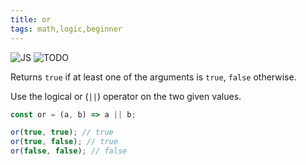```yaml
---
title: or
tags: math,logic,beginner
---
```


![JS](https://img.shields.io/badge/supports-javascript-yellow.svg?style=flat-square)
![TODO](https://img.shields.io/badge///TODO-blue.svg?style=flat-square)

Returns `true` if at least one of the arguments is `true`, `false` otherwise.

Use the logical or (`||`) operator on the two given values.

```js
const or = (a, b) => a || b;
```

```js
or(true, true); // true
or(true, false); // true
or(false, false); // false
```
